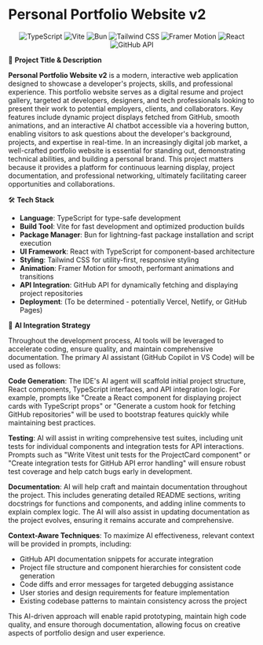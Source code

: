 # Personal Portfolio Website v2

<div align="center">

![TypeScript](https://img.shields.io/badge/TypeScript-007ACC?style=for-the-badge&logo=typescript&logoColor=white) ![Vite](https://img.shields.io/badge/Vite-646CFF?style=for-the-badge&logo=vite&logoColor=white) ![Bun](https://img.shields.io/badge/Bun-000000?style=for-the-badge&logo=bun&logoColor=white) ![Tailwind CSS](https://img.shields.io/badge/Tailwind_CSS-38B2AC?style=for-the-badge&logo=tailwind-css&logoColor=white) ![Framer Motion](https://img.shields.io/badge/Framer_Motion-0055FF?style=for-the-badge&logo=framer&logoColor=white) ![React](https://img.shields.io/badge/React-20232A?style=for-the-badge&logo=react&logoColor=61DAFB) ![GitHub API](https://img.shields.io/badge/GitHub_API-100000?style=for-the-badge&logo=github&logoColor=white)

</div>

🔖 **Project Title & Description**

**Personal Portfolio Website v2** is a modern, interactive web application designed to showcase a developer's projects, skills, and professional experience. This portfolio website serves as a digital resume and project gallery, targeted at developers, designers, and tech professionals looking to present their work to potential employers, clients, and collaborators. Key features include dynamic project displays fetched from GitHub, smooth animations, and an interactive AI chatbot accessible via a hovering button, enabling visitors to ask questions about the developer's background, projects, and expertise in real-time. In an increasingly digital job market, a well-crafted portfolio website is essential for standing out, demonstrating technical abilities, and building a personal brand. This project matters because it provides a platform for continuous learning display, project documentation, and professional networking, ultimately facilitating career opportunities and collaborations.

🛠️ **Tech Stack**

- **Language**: TypeScript for type-safe development
- **Build Tool**: Vite for fast development and optimized production builds
- **Package Manager**: Bun for lightning-fast package installation and script execution
- **UI Framework**: React with TypeScript for component-based architecture
- **Styling**: Tailwind CSS for utility-first, responsive styling
- **Animation**: Framer Motion for smooth, performant animations and transitions
- **API Integration**: GitHub API for dynamically fetching and displaying project repositories
- **Deployment**: (To be determined - potentially Vercel, Netlify, or GitHub Pages)

🧠 **AI Integration Strategy**

Throughout the development process, AI tools will be leveraged to accelerate coding, ensure quality, and maintain comprehensive documentation. The primary AI assistant (GitHub Copilot in VS Code) will be used as follows:

**Code Generation**: The IDE's AI agent will scaffold initial project structure, React components, TypeScript interfaces, and API integration logic. For example, prompts like "Create a React component for displaying project cards with TypeScript props" or "Generate a custom hook for fetching GitHub repositories" will be used to bootstrap features quickly while maintaining best practices.

**Testing**: AI will assist in writing comprehensive test suites, including unit tests for individual components and integration tests for API interactions. Prompts such as "Write Vitest unit tests for the ProjectCard component" or "Create integration tests for GitHub API error handling" will ensure robust test coverage and help catch bugs early in development.

**Documentation**: AI will help craft and maintain documentation throughout the project. This includes generating detailed README sections, writing docstrings for functions and components, and adding inline comments to explain complex logic. The AI will also assist in updating documentation as the project evolves, ensuring it remains accurate and comprehensive.

**Context-Aware Techniques**: To maximize AI effectiveness, relevant context will be provided in prompts, including:
- GitHub API documentation snippets for accurate integration
- Project file structure and component hierarchies for consistent code generation
- Code diffs and error messages for targeted debugging assistance
- User stories and design requirements for feature implementation
- Existing codebase patterns to maintain consistency across the project

This AI-driven approach will enable rapid prototyping, maintain high code quality, and ensure thorough documentation, allowing focus on creative aspects of portfolio design and user experience.